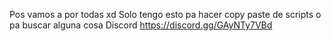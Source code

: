Pos vamos a por todas xd 
Solo tengo esto pa hacer copy paste de scripts o pa buscar alguna cosa
Discord https://discord.gg/GAyNTy7VBd
